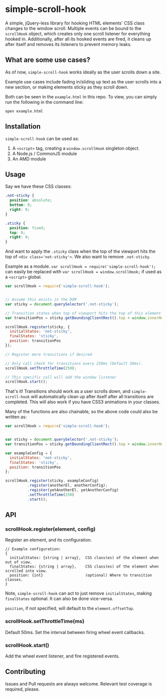 # simple-scroll-hook
A simple, jQuery-less library for hooking HTML elements' CSS class changes to the window scroll. Multiple events can be bound to the `scrollHook` object, which creates only one scroll listener for everything hooked in. Additionally, after all its hooked events are fired, it cleans up after itself and removes its listeners to prevent memory leaks.

## What are some use cases?
As of now, `simple-scroll-hook` works ideally as the user scrolls down a site.

Example use cases include fading in/sliding up text as the user scrolls into a new section, or making elements sticky as they scroll down.

Both can be seen in the `example.html` in this repo. To view, you can simply run the following in the command line:

```
open example.html
```

## Installation
`simple-scroll-hook` can be used as:

1. A `<script>` tag, creating a `window.scrollHook` singleton object.
2. A Node.js / CommonJS module
3. An AMD module

## Usage
Say we have these CSS classes:

```CSS
.not-sticky {
  position: absolute;
  bottom: 0;
  right: 0;
}

.sticky {
  position: fixed;
  top: 0;
  right: 0;
}
```

And want to apply the `.sticky` class when the top of the viewport hits the top of `<div class='not-sticky'>`. We also want to remove `.not-sticky`.

Example as a module. `var scrollHook = require('simple-scroll-hook');` can easily be replaced with `var scrollHook = window.scrollHook;` if used as a `<script>` global.

```javascript
var scrollHook = require('simple-scroll-hook');


// Assume this exists in the DOM
var sticky = document.querySelector('.not-sticky');

// Transition states when top of viewport hits the top of this element
var transitionPos = sticky.getBoundingClientRect().top + window.innerHeight;

scrollHook.register(sticky, {
  initialStates: 'not-sticky',
  finalStates: 'sticky',
  position: transitionPos
});

// Register more transitions if desired

// Only call check for transitions every 250ms (Default 50ms).
scrollHook.setThrottleTime(250);

// This specific call will add the window listener
scrollHook.start();
```

That's it! Transitions should work as a user scrolls down, and `simple-scroll-hook` will automatically clean up after itself after all transitions are completed. This will also work if you have CSS3 animations in your classes.

Many of the functions are also chainable, so the above code could also be written as:

```javascript
var scrollHook = require('simple-scroll-hook');


var sticky = document.querySelector('.not-sticky');
var transitionPos = sticky.getBoundingClientRect().top + window.innerHeight;

var exampleConfig = {
  initialStates: 'not-sticky',
  finalStates: 'sticky',
  position: transitionPos
};

scrollHook.register(sticky, exampleConfig)
          .register(anotherEl, anotherConfig);
          .register(yetAnotherEl, yetAnotherConfig)
          .setThrottleTime(250)
          .start();
```

## API
### scrollHook.register(element, config)
Register an element, and its configuration.
```
// Example configuration:
{
  initialStates: {string | array},  CSS class(es) of the element when out of view.
  finalStates: {string | array},    CSS class(es) of the element when scrolled into view.
  position: {int}                   (optional) Where to transition classes.
}
```
Note,
`simple-scroll-hook` can act to just remove `initialStates`, making `finalStates` optional.
It can also be done vice-versa.

`position`, if not specified, will default to the `element.offsetTop`.

### scrollHook.setThrottleTime(ms)
Default 50ms. Set the interval between firing wheel event callbacks.


### scrollHook.start()
 Add the wheel event listener, and fire registered events.


## Contributing
Issues and Pull requests are always welcome. Relevant test coverage is required, please.

